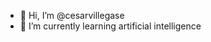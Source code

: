 - 👋 Hi, I’m @cesarvillegase
- 🌱 I’m currently learning artificial intelligence


<!---
- 💞️ I’m looking to collaborate on ...
- 📫 How to reach me 
cesarvillegase/cesarvillegase is a ✨ special ✨ repository because its `README.md` (this file) appears on your GitHub profile.
You can click the Preview link to take a look at your changes.
--->
